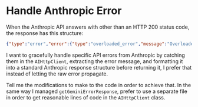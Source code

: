 # Handle Anthropic Error

When the Anthropic API answers with other than an HTTP 200 status code, the response has this structure:

```json
{"type":"error","error":{"type":"overloaded_error","message":"Overloaded"}}
```

I want to gracefully handle specific API errors from Anthropic by catching them in the `AIHttpClient`, 
extracting the error message, and formatting it into a standard Anthropic response structure before returning it, 
I prefer that instead of letting the raw error propagate.

Tell me the modifications to make to the code in order to achieve that.
In the same way I managed `getGeminiErrorResponse`, prefer to use a separate file in order to get reasonable lines of code in the `AIHttpClient` class.

